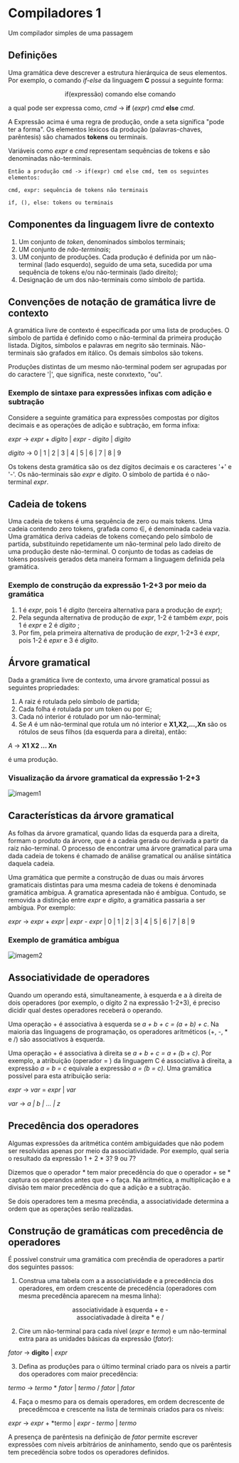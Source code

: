 # Compiladores 1

Um compilador simples de uma passagem

## Definições

Uma gramática deve descrever a estrutura hierárquica de seus elementos. Por exemplo, o comando *if-else* da linguagem **C** possui a seguinte forma:

<center>if(expressão) comando else comando</center>

a qual pode ser expressa como, *cmd* -> **if** (*expr*) *cmd* **else** *cmd*.

A Expressão acima é uma regra de produção, onde a seta significa "pode ter a forma". Os elementos léxicos da produção (palavras-chaves, parêntesis) são chamados **tokens** ou terminais.

Variáveis como *expr* e *cmd* representam sequências de tokens e são denominadas não-terminais.

```
Então a produção cmd -> if(expr) cmd else cmd, tem os seguintes elementos:

cmd, expr: sequência de tokens não terminais

if, (), else: tokens ou terminais
```

## Componentes da linguagem livre de contexto

1. Um conjunto de *token*, denominados símbolos terminais;
2. UM conjunto de *não-terminais*;
3. UM conjunto de produções. Cada produção é definida por um não-terminal (lado esquerdo), seguido de uma seta, sucedida por uma sequência de tokens e/ou não-terminais (lado direito);
4. Designação de um dos não-terminais como símbolo de partida.

## Convenções de notação de gramática livre de contexto

A gramática livre de contexto é especificada por uma lista de produções. O símbolo de partida é definido como o não-terminal da primeira produção listada. Dígitos, símbolos e palavras em negrito são terminais. Não-terminais são grafados em itálico. Os demais símbolos são tokens.

Produções distintas de um mesmo não-terminal podem ser agrupadas por do caractere '|', que significa, neste conxtexto, "ou".

### Exemplo de sintaxe para expressões infixas com adição e subtração

Considere a seguinte gramática para expressões compostas por dígitos decimais e as operações de adição e subtração, em forma infixa:

*expr* -> *expr* + *digito* | *expr* - *digito* | *digito*

*digito* -> 0 | 1 | 2 | 3 | 4 | 5 | 6 | 7 | 8 | 9

Os tokens desta gramática são os dez dígitos decimais e os caracteres '+' e '-'. Os não-terminais são *expr* e *digito*. O símbolo de partida é o não-terminal *expr*.

## Cadeia de tokens

Uma cadeia de tokens é uma sequência de zero ou mais tokens. Uma cadeia contendo zero tokens, grafada como ∈, é denominada cadeia vazia. Uma gramática deriva cadeias de tokens começando pelo símbolo de partida, substituindo repetidamente um não-terminal pelo lado direito de uma produção deste não-terminal. O conjunto de todas as cadeias de tokens possíveis gerados deta maneira formam a linguagem definida pela gramática. 

### Exemplo de construção da expressão 1-2+3 por meio da gramática

1. 1 é *expr*, pois 1 é *digito* (terceira alternativa para a produção de *expr*);
2. Pela segunda alternativa de produção de *expr*, 1-2 é também *expr*, pois 1 é *expr* e 2 é *digito* ;
3. Por fim, pela primeira alternativa de produção de *expr*, 1-2+3 é *expr*, pois 1-2 é *epxr* e 3 é *digito*.

## Árvore gramatical

Dada a gramática livre de contexto, uma árvore gramatical possui as seguintes propriedades:

1. A raiz é rotulada pelo símbolo de partida;
2. Cada folha é rotulada por um token ou por ∈;
3. Cada nó interior é rotulado por um não-terminal;
4. Se *A* é um não-terminal que rotula um nó interior e **X1,X2,...,Xn** são os rótulos de seus filhos (da esquerda para a direita), então:

*A* -> **X1 X2 ... Xn**

é uma produção.

### Visualização da árvore gramatical da expressão 1-2+3

![imagem1]()

## Características da árvore gramatical

As folhas da árvore gramatical, quando lidas da esquerda para a direita, formam o produto da árvore, que é a cadeia gerada ou derivada a partir da raiz não-terminal. O processo de encontrar uma árvore gramatical para uma dada cadeia de tokens é chamado de análise gramatical ou análise sintática daquela cadeia. 

Uma gramática que permite a construção de duas ou mais árvores gramaticais distintas para uma mesma cadeia de tokens é denominada gramática ambígua. A gramatica apresentada não é ambígua. Contudo, se removida a distinção entre *expr* e *digito*, a gramática passaria a ser ambígua. Por exemplo:

*expr* -> *expr* + *expr* | *expr - expr* | 0 | 1 | 2 | 3 | 4 | 5 | 6 | 7 | 8 | 9

### Exemplo de gramática ambígua

![imagem2]()

## Associatividade de operadores

Quando um operando está, simultaneamente, à esquerda e a à direita de dois operadores (por exemplo, o dígito 2 na expressão 1-2+3), é preciso dicidir qual destes operadores receberá o operando.

Uma operação + é associativa à esquerda se *a + b + c = (a + b) + c*. Na maioria das linguagens de programação, os operadores aritméticos (+, -, * e /) são associativos à esquerda.

Uma operação + é associativa à direita se *a + b + c = a + (b + c)*. Por exemplo, a atribuição (operador = ) da linguagem C é associativa à direita, a expressão *a = b = c* equivale a expressão *a = (b = c)*. Uma gramática possível para esta atribuição seria: 

*expr* -> *var* = *expr* | *var*

*var* -> *a | b | ... | z*

## Precedência dos operadores

Algumas expressões da aritmética contém ambiguidades que não podem ser resolvidas apenas por meio da associatividade. Por exemplo, qual seria o resultado da expressão 1 + 2 * 3? 9 ou 7?

Dizemos que o operador * tem maior precedência do que o operador + se * captura os operandos antes que + o faça. Na aritmética, a multiplicação e a divisão tem maior precedência do que a adição e a subtração.

Se dois operadores tem a mesma precêndia, a associatividade determina a ordem que as operações serão realizadas.

## Construção de gramáticas com precedência de operadores

É possível construir uma gramática com precêndia de operadores a partir dos seguintes passos: 

1. Construa uma tabela com a a associatividade e a precedência dos operadores, em ordem crescente de precedência (operadores com mesma precedência aparecem na mesma linha):

<center>associatividade à esquerda + e -</center>
<center>associativadade à direita * e /</center>

2. Cire um não-terminal para cada nível (*expr* e *termo*) e um não-terminal extra para as unidades básicas da expressão (*fator*):

*fator* -> **digito** | *expr*

3. Defina as produções para o último terminal criado para os níveis a partir dos operadores com maior precedência: 

*termo* -> *termo* * *fator* | *termo* / *fator* | *fator*

4. Faça o mesmo para os demais operadores, em ordem decrescente de precedêmcoa e crescente na lista de terminais criados para os níveis:

*expr* -> *expr* + *termo | *expr* - *termo* | *termo*

A presença de parêntesis na definição de *fator* permite escrever expressões com níveis arbitrários de aninhamento, sendo que os parêntesis tem precedência sobre todos os operadores definidos.



